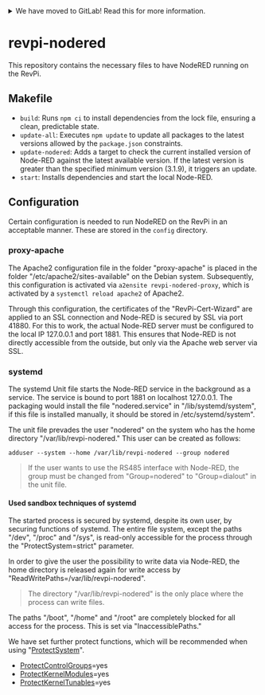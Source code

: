 <details>
<summary>We have moved to GitLab! Read this for more information.</summary>

We have recently moved our repositories to GitLab. You can find revpi-nodered
here: https://gitlab.com/revolutionpi/revpi-nodered  
All repositories on GitHub will stay up-to-date by being synchronised from
GitLab.

We still maintain a presence on GitHub but our work happens over at GitLab. If
you want to contribute to any of our projects we would prefer this contribution
to happen on GitLab, but we also still accept contributions on GitHub if you
prefer that.
</details>

# revpi-nodered

This repository contains the necessary files to have NodeRED running on the
RevPi.

## Makefile

- `build`: Runs `npm ci` to install dependencies from the lock file, 
  ensuring a clean, predictable state.
- `update-all`: Executes `npm update` to update all packages to the latest 
  versions allowed by the `package.json` constraints.
- `update-nodered`: Adds a target to check the current installed
  version of Node-RED against the latest available version. If the
  latest version is greater than the specified minimum version (3.1.9),
  it triggers an update.
- `start`: Installs dependencies and start the local Node-RED.

## Configuration

Certain configuration is needed to run NodeRED on the RevPi in an acceptable
manner. These are stored in the `config` directory.

### proxy-apache

The Apache2 configuration file in the folder "proxy-apache" is placed in the
folder "/etc/apache2/sites-available" on the Debian system. Subsequently, this
configuration is activated via `a2ensite revpi-nodered-proxy`, which is
activated by a `systemctl reload apache2` of Apache2.

Through this configuration, the certificates of the "RevPi-Cert-Wizard" are
applied to an SSL connection and Node-RED is secured by SSL via port 41880. For
this to work, the actual Node-RED server must be configured to the local IP
127.0.0.1 and port 1881. This ensures that Node-RED is not directly accessible
from the outside, but only via the Apache web server via SSL.

### systemd

The systemd Unit file starts the Node-RED service in the background as a
service. The service is bound to port 1881 on localhost 127.0.0.1. The packaging
would install the file "nodered.service" in "/lib/systemd/system", if this file
is installed manually, it should be stored in /etc/systemd/system".

The unit file prevades the user "nodered" on the system who has the home
directory "/var/lib/revpi-nodered." This user can be created as follows:

`adduser --system --home /var/lib/revpi-nodered --group nodered`

> If the user wants to use the RS485 interface with Node-RED, the group must be
> changed from "Group=nodered" to "Group=dialout" in the unit file.

#### Used sandbox techniques of systemd

The started process is secured by systemd, despite its own user, by securing
functions of systemd. The entire file system, except the paths "/dev", "/proc"
and "/sys", is read-only accessible for the process through the
"ProtectSystem=strict" parameter.

In order to give the user the possibility to write data via Node-RED, the home
directory is released again for write access by
"ReadWritePaths=/var/lib/revpi-nodered".

> The directory "/var/lib/revpi-nodered" is the only place where the process can
> write files.

The paths "/boot", "/home" and "/root" are completely blocked for all access for
the process. This is set via "InaccessiblePaths."

We have set further protect functions, which will be recommended when using
"[ProtectSystem](https://www.freedesktop.org/software/systemd/man/latest/systemd.exec.html#ProtectSystem=)".

- [ProtectControlGroups](https://www.freedesktop.org/software/systemd/man/latest/systemd.exec.html#ProtectControlGroups=)=yes
- [ProtectKernelModules](https://www.freedesktop.org/software/systemd/man/latest/systemd.exec.html#ProtectKernelModules=)=yes
- [ProtectKernelTunables](https://www.freedesktop.org/software/systemd/man/latest/systemd.exec.html#ProtectKernelTunables=)=yes
